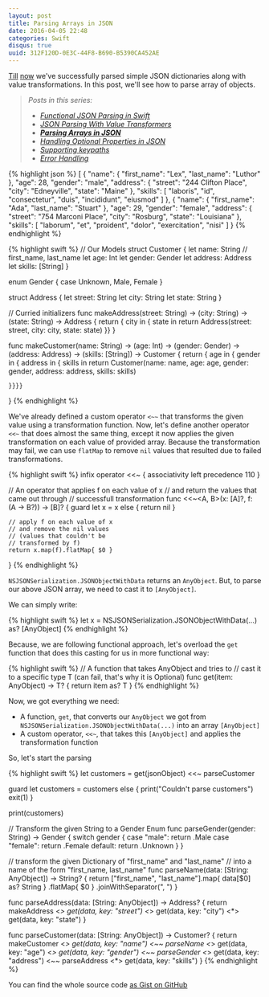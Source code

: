 ```yaml
---
layout: post
title: Parsing Arrays in JSON
date: 2016-04-05 22:48
categories: Swift
disqus: true
uuid: 312F120D-0E3C-44F8-B690-B5390CA452AE
---
```


[Till]({{site.url}}/swift/2016/03/29/functional-json-parsing-in-swift.html) [now]({{site.url}}/swift/2016/03/30/json-parsing-with-value-transformers.html) we've successfully parsed simple JSON dictionaries along with value transformations. In this post, we'll see how to parse array of objects.

<blockquote><em>Posts in this series:</em>
  
  <ul>
    <li><em><a href="http://bhargavg.com/swift/2016/03/29/functional-json-parsing-in-swift.html">Functional JSON Parsing in Swift</a></em></li>
    <li><em><a href="http://bhargavg.com/swift/2016/03/30/json-parsing-with-value-transformers.html">JSON Parsing With Value Transformers</a></em></li>
    <li><em><strong><a href="http://bhargavg.com/swift/2016/04/05/parsing-arrays-in-json.html">Parsing Arrays in JSON</a></strong></em></li>
    <li><em><a href="http://bhargavg.com/swift/2016/04/07/handling-optional-properties-in-json.html">Handling Optional Properties in JSON</a></em></li>
    <li><em><a href="http://bhargavg.com/swift/2016/04/08/supporting-keypaths-json-parsing.html">Supporting keypaths</a></em></li>
    <li><em><a href="http://bhargavg.com/swift/2016/04/12/do-try-to-catch-errors-in-json-parsing.html">Error Handling</a></em></li>
  </ul>
</blockquote>

{% highlight json %}
[
  {
    "name": {
      "first_name": "Lex",
      "last_name": "Luthor"
    },
    "age": 28,
    "gender": "male",
    "address": {
      "street": "244 Clifton Place",
      "city": "Edneyville",
      "state": "Maine"
    },
    "skills": [
      "laboris",
      "id",
      "consectetur",
      "duis",
      "incididunt",
      "eiusmod"
    ]
  },
  {
    "name": {
      "first_name": "Ada",
      "last_name": "Stuart"
    },
    "age": 29,
    "gender": "female",
    "address": {
      "street": "754 Marconi Place",
      "city": "Rosburg",
      "state": "Louisiana"
    },
    "skills": [
      "laborum",
      "et",
      "proident",
      "dolor",
      "exercitation",
      "nisi"
    ]
  }
{% endhighlight %}

{% highlight swift %}
// Our Models
struct Customer {
    let name: String // first_name, last_name
    let age: Int
    let gender: Gender
    let address: Address
    let skills: [String]
}

enum Gender {
    case Unknown, Male, Female
}

struct Address {
    let street: String
    let city: String
    let state: String
}


// Curried initializers
func makeAddress(street: String) -> (city: String) -> (state: String) -> Address {
    return { city in { state in
        return Address(street: street, city: city, state: state)
    }}
}

func makeCustomer(name: String) -> (age: Int) -> (gender: Gender) -> (address: Address) -> (skills: [String]) -> Customer {
    return { age in { gender in { address in { skills in
        return Customer(name: name, age: age, gender: gender, address: address, skills: skills)
        
    }}}}
}
{% endhighlight %}

We've already defined a custom operator `<~~` that transforms the given value using a transformation function. Now, let's define another operator `<<~` that does almost the same thing, except it now applies the given transformation on each value of provided array. Because the transformation may fail, we can use `flatMap` to remove `nil` values that resulted due to failed transformations.

{% highlight swift %}
infix operator <<~ {
    associativity left
    precedence 110
}

// An operator that applies f on each value of x
// and return the values that came out through
// successfull transformation
func <<~<A, B>(x: [A]?, f: (A -> B?)) -> [B]? {
    guard let x = x else {
        return nil
    }
    
    // apply f on each value of x
    // and remove the nil values
    // (values that couldn't be
    // transformed by f)
    return x.map(f).flatMap{ $0 }
}
{% endhighlight %}

`NSJSONSerialization.JSONObjectWithData` returns an `AnyObject`. But, to parse our above JSON array, we need to cast it to `[AnyObject]`. 

We can simply write:

{% highlight swift %}
let x = NSJSONSerialization.JSONObjectWithData(...) as? [AnyObject]
{% endhighlight %}

Because, we are following functional approach, let's overload the `get` function that does this casting for us in more functional way:

{% highlight swift %}
// A function that takes AnyObject and tries to
// cast it to a specific type T (can fail, that's why it is Optional)
func get<T>(item: AnyObject) -> T? {
    return item as? T
}
{% endhighlight %}

Now, we got everything we need:

 - A function, `get`, that converts our `AnyObject` we got from `NSJSONSerialization.JSONObjectWithData(...)` into an array `[AnyObject]`
 - A custom operator, `<<~`, that takes this `[AnyObject]` and applies the transformation function

So, let's start the parsing

{% highlight swift %}
let customers = get(jsonObject) <<~ parseCustomer

guard let customers = customers  else {
    print("Couldn't parse customers")
    exit(1)
}

print(customers)

// Transform the given String to a Gender Enum
func parseGender(gender: String) -> Gender {
    switch gender {
    case "male":
        return .Male
    case "female":
        return .Female
    default:
        return .Unknown
    }
}

// transform the given Dictionary of "first_name" and "last_name"
// into a name of the form "first_name, last_name"
func parseName(data: [String: AnyObject]) -> String? {
    return ["first_name", "last_name"].map{ data[$0] as? String }
                                      .flatMap{ $0 }
                                      .joinWithSeparator(", ")
}

func parseAddress(data: [String: AnyObject]) -> Address? {
    return makeAddress <*> get(data, key: "street")
                       <*> get(data, key: "city")
                       <*> get(data, key: "state")
}

func parseCustomer(data: [String: AnyObject]) -> Customer? {
    return makeCustomer <*> get(data, key: "name")     <~~ parseName
                        <*> get(data, key: "age")
                        <*> get(data, key: "gender")   <~~ parseGender
                        <*> get(data, key: "address")  <~~ parseAddress
                        <*> get(data, key: "skills")
}
{% endhighlight %}

You can find the whole source code [as Gist on GitHub](https://gist.github.com/bhargavg/7e74850ab7a042b5d012a5ffb32b670b)
